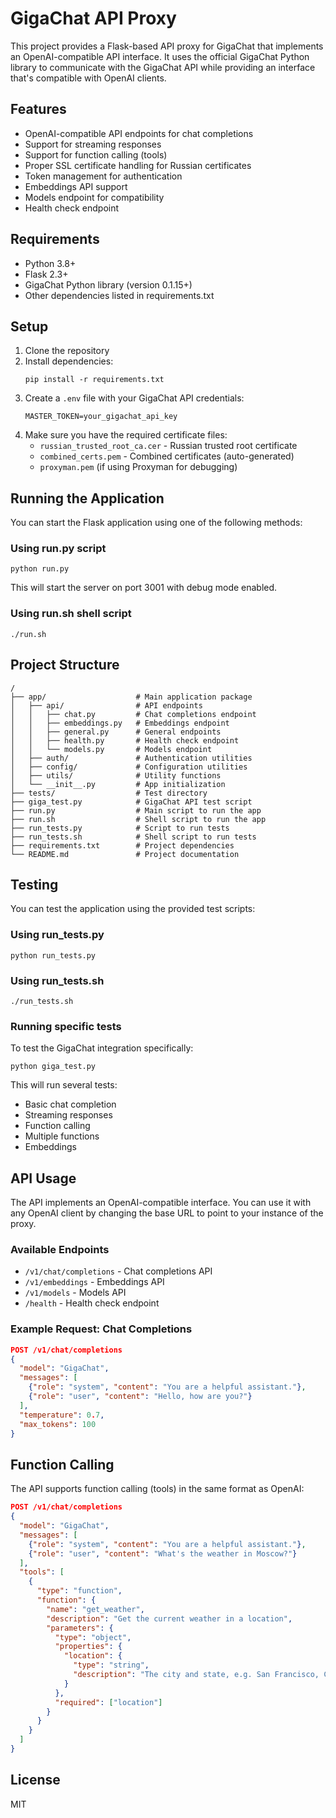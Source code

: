 # GigaChat API Proxy

This project provides a Flask-based API proxy for GigaChat that implements an OpenAI-compatible API interface. It uses the official GigaChat Python library to communicate with the GigaChat API while providing an interface that's compatible with OpenAI clients.

## Features

- OpenAI-compatible API endpoints for chat completions
- Support for streaming responses
- Support for function calling (tools)
- Proper SSL certificate handling for Russian certificates
- Token management for authentication
- Embeddings API support
- Models endpoint for compatibility
- Health check endpoint

## Requirements

- Python 3.8+
- Flask 2.3+
- GigaChat Python library (version 0.1.15+)
- Other dependencies listed in requirements.txt

## Setup

1. Clone the repository
2. Install dependencies:
   ```
   pip install -r requirements.txt
   ```
3. Create a `.env` file with your GigaChat API credentials:
   ```
   MASTER_TOKEN=your_gigachat_api_key
   ```
4. Make sure you have the required certificate files:
   - `russian_trusted_root_ca.cer` - Russian trusted root certificate
   - `combined_certs.pem` - Combined certificates (auto-generated)
   - `proxyman.pem` (if using Proxyman for debugging)

## Running the Application

You can start the Flask application using one of the following methods:

### Using run.py script

```
python run.py
```

This will start the server on port 3001 with debug mode enabled.

### Using run.sh shell script

```
./run.sh
```

## Project Structure

```
/
├── app/                    # Main application package
│   ├── api/                # API endpoints
│   │   ├── chat.py         # Chat completions endpoint
│   │   ├── embeddings.py   # Embeddings endpoint
│   │   ├── general.py      # General endpoints
│   │   ├── health.py       # Health check endpoint
│   │   └── models.py       # Models endpoint
│   ├── auth/               # Authentication utilities
│   ├── config/             # Configuration utilities
│   ├── utils/              # Utility functions
│   └── __init__.py         # App initialization
├── tests/                  # Test directory
├── giga_test.py            # GigaChat API test script
├── run.py                  # Main script to run the app
├── run.sh                  # Shell script to run the app
├── run_tests.py            # Script to run tests
├── run_tests.sh            # Shell script to run tests
├── requirements.txt        # Project dependencies
└── README.md               # Project documentation
```

## Testing

You can test the application using the provided test scripts:

### Using run_tests.py

```
python run_tests.py
```

### Using run_tests.sh

```
./run_tests.sh
```

### Running specific tests

To test the GigaChat integration specifically:

```
python giga_test.py
```

This will run several tests:
- Basic chat completion
- Streaming responses
- Function calling
- Multiple functions
- Embeddings

## API Usage

The API implements an OpenAI-compatible interface. You can use it with any OpenAI client by changing the base URL to point to your instance of the proxy.

### Available Endpoints

- `/v1/chat/completions` - Chat completions API
- `/v1/embeddings` - Embeddings API
- `/v1/models` - Models API
- `/health` - Health check endpoint

### Example Request: Chat Completions

```json
POST /v1/chat/completions
{
  "model": "GigaChat",
  "messages": [
    {"role": "system", "content": "You are a helpful assistant."},
    {"role": "user", "content": "Hello, how are you?"}
  ],
  "temperature": 0.7,
  "max_tokens": 100
}
```

## Function Calling

The API supports function calling (tools) in the same format as OpenAI:

```json
POST /v1/chat/completions
{
  "model": "GigaChat",
  "messages": [
    {"role": "system", "content": "You are a helpful assistant."},
    {"role": "user", "content": "What's the weather in Moscow?"}
  ],
  "tools": [
    {
      "type": "function",
      "function": {
        "name": "get_weather",
        "description": "Get the current weather in a location",
        "parameters": {
          "type": "object",
          "properties": {
            "location": {
              "type": "string",
              "description": "The city and state, e.g. San Francisco, CA"
            }
          },
          "required": ["location"]
        }
      }
    }
  ]
}
```

## License

MIT